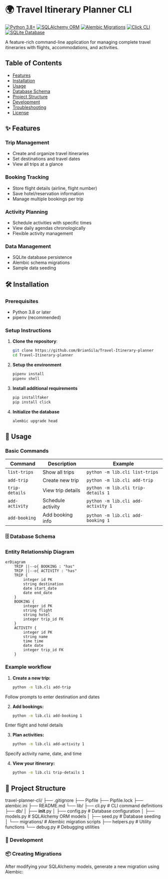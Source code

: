 # 🌍 Travel Itinerary Planner CLI

[![Python 3.8+](https://img.shields.io/badge/python-3.8+-blue.svg)](https://www.python.org/downloads/)
[![SQLAlchemy ORM](https://img.shields.io/badge/SQLAlchemy-ORM-green.svg)](https://www.sqlalchemy.org/)
[![Alembic Migrations](https://img.shields.io/badge/Alembic-Migrations-lightgrey.svg)](https://alembic.sqlalchemy.org/)
[![Click CLI](https://img.shields.io/badge/CLI-Click-yellow.svg)](https://click.palletsprojects.com/)
[![SQLite Database](https://img.shields.io/badge/Database-SQLite-brightgreen.svg)](https://sqlite.org/)

A feature-rich command-line application for managing complete travel itineraries with flights, accommodations, and activities.

## Table of Contents
- [Features](#-features)
- [Installation](#-installation)
- [Usage](#-usage)
- [Database Schema](#-database-schema)
- [Project Structure](#-project-structure)
- [Development](#-development)
- [Troubleshooting](#-troubleshooting)
- [License](#-license)

## ✨ Features

### Trip Management
- Create and organize travel itineraries
- Set destinations and travel dates
- View all trips at a glance

### Booking Tracking
- Store flight details (airline, flight number)
- Save hotel/reservation information
- Manage multiple bookings per trip

### Activity Planning
- Schedule activities with specific times
- View daily agendas chronologically
- Flexible activity management

### Data Management
- SQLite database persistence
- Alembic schema migrations
- Sample data seeding

## 🛠 Installation

### Prerequisites
- Python 3.8 or later
- pipenv (recommended)

### Setup Instructions

1. **Clone the repository**:
   ```bash
   git clone https://github.com/BrianSila/Travel-Itinerary-planner
   cd Travel-Itinerary-planner
   ```

2. **Setup the environment**
    ```bash
    pipenv install
    pipenv shell
    ```

3. **Install additional requirements**
   ```bash
   pip installfaker
   pip install click
   ```

4. **Initialize the database**
   ```bash
   alembic upgrade head
   ```

## 🚀 Usage

### Basic Commands

| Command | Description | Example |
|---------|-------------|---------|
| `list-trips` | Show all trips | `python -m lib.cli list-trips` |
| `add-trip` | Create new trip | `python -m lib.cli add-trip` |
| `trip-details` | View trip details | `python -m lib.cli trip-details 1` |
| `add-activity` | Schedule activity | `python -m lib.cli add-activity 1` |
| `add-booking` | Add booking info | `python -m lib.cli add-booking 1` |


### 🗄 Database Schema 

### Entity Relationship Diagram
```mermaid
erDiagram
    TRIP ||--o{ BOOKING : "has"
    TRIP ||--o{ ACTIVITY : "has"
    TRIP {
        integer id PK
        string destination
        date start_date
        date end_date
    }
    BOOKING {
        integer id PK
        string flight
        string hotel
        integer trip_id FK
    }
    ACTIVITY {
        integer id PK
        string name
        time time
        date date
        integer trip_id FK
    }
   ```

### Example workflow

1. **Create a new trip:**
   ```bash
   python -m lib.cli add-trip
   ```
Follow prompts to enter destination and dates

2. **Add bookings:**
   ```bash
   python -m lib.cli add-booking 1
   ```
Enter flight and hotel details

3. **Plan activities:**
   ```bash
   python -m lib.cli add-activity 1
   ```
Specify activity name, date, and time

4. **View your itinerary:**
   ```bash
   python -m lib.cli trip-details 1
   ```

## 📂 Project Structure

travel-planner-cli/
├── .gitignore
├── Pipfile
├── Pipfile.lock
├── alembic.ini
├── README.md
└── lib/
    ├── cli.py                # CLI command definitions
    ├── db/
    │   ├── __init__.py
    │   ├── config.py         # Database configuration
    │   ├── models.py         # SQLAlchemy ORM models
    │   ├── seed.py           # Database seeding
    │   └── migrations/       # Alembic migration scripts
    ├── helpers.py            # Utility functions
    └── debug.py              # Debugging utilities

### 🔧 Development

### 📦 Creating Migrations

After modifying your SQLAlchemy models, generate a new migration using Alembic:

